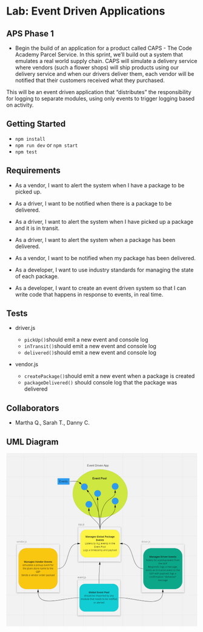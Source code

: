 # Lab: Event Driven Applications

## APS Phase 1

- Begin the build of an application for a product called CAPS - The Code Academy Parcel Service. In this sprint, we’ll build out a system that emulates a real world supply chain. CAPS will simulate a delivery service where vendors (such a flower shops) will ship products using our delivery service and when our drivers deliver them, each vendor will be notified that their customers received what they purchased.

This will be an event driven application that “distributes” the responsibility for logging to separate modules, using only events to trigger logging based on activity.

## Getting Started

- `npm install`
- `npm run dev` or `npm start`
- `npm test`

## Requirements

- As a vendor, I want to alert the system when I have a package to be picked up.
- As a driver, I want to be notified when there is a package to be delivered.
- As a driver, I want to alert the system when I have picked up a package and it is in transit.
- As a driver, I want to alert the system when a package has been delivered.
- As a vendor, I want to be notified when my package has been delivered.

- As a developer, I want to use industry standards for managing the state of each package.
- As a developer, I want to create an event driven system so that I can write code that happens in response to events, in real time.

## Tests

- driver.js
  - `pickUp()`should emit a new event and console log
  - `inTransit()`should emit a new event and console log
  - `delivered()`should emit a new event and console log

- vendor.js
  - `createPackage()`should emit a new event when a package is created
  - `packageDelivered()` should console log that the package was delivered

## Collaborators

- Martha Q., Sarah T., Danny C.

## UML Diagram

![UML](./src/assets/images/caps.PNG)